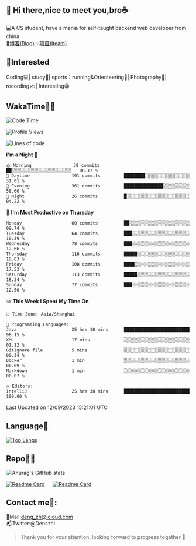 👋 Hi there,nice to meet you,bro☕
---
💻A CS student, have a mania for self-taught backend web developer from china   
📌[博客(Blog)](https://github.com/HealUP/MyBlog)
💡[项目(Iteam)](https://healup.github.io/)

 <!-- waka-box start -->
 <!-- waka-box end -->
 
🧲**Interested**
--
Coding💻| study📖| sports：running&Orienteering🏃‍| Photography📸| recording✍️| Interesting😁

WakaTime👨‍💻
---
<!--START_SECTION:waka-->
![Code Time](http://img.shields.io/badge/Code%20Time-504%20hrs%2020%20mins-blue)

![Profile Views](http://img.shields.io/badge/Profile%20Views-3-blue)

![Lines of code](https://img.shields.io/badge/From%20Hello%20World%20I%27ve%20Written-168.7%20thousand%20lines%20of%20code-blue)

**I'm a Night 🦉** 

```text
🌞 Morning                38 commits          ██░░░░░░░░░░░░░░░░░░░░░░░   06.17 % 
🌆 Daytime                191 commits         ████████░░░░░░░░░░░░░░░░░   31.01 % 
🌃 Evening                361 commits         ███████████████░░░░░░░░░░   58.60 % 
🌙 Night                  26 commits          █░░░░░░░░░░░░░░░░░░░░░░░░   04.22 % 
```
📅 **I'm Most Productive on Thursday** 

```text
Monday                   60 commits          ██░░░░░░░░░░░░░░░░░░░░░░░   09.74 % 
Tuesday                  64 commits          ███░░░░░░░░░░░░░░░░░░░░░░   10.39 % 
Wednesday                78 commits          ███░░░░░░░░░░░░░░░░░░░░░░   12.66 % 
Thursday                 116 commits         █████░░░░░░░░░░░░░░░░░░░░   18.83 % 
Friday                   108 commits         ████░░░░░░░░░░░░░░░░░░░░░   17.53 % 
Saturday                 113 commits         █████░░░░░░░░░░░░░░░░░░░░   18.34 % 
Sunday                   77 commits          ███░░░░░░░░░░░░░░░░░░░░░░   12.50 % 
```


📊 **This Week I Spent My Time On** 

```text
🕑︎ Time Zone: Asia/Shanghai

💬 Programming Languages: 
Java                     25 hrs 10 mins      █████████████████████████   98.15 % 
XML                      17 mins             ░░░░░░░░░░░░░░░░░░░░░░░░░   01.12 % 
GitIgnore file           5 mins              ░░░░░░░░░░░░░░░░░░░░░░░░░   00.34 % 
Docker                   1 min               ░░░░░░░░░░░░░░░░░░░░░░░░░   00.09 % 
Markdown                 1 min               ░░░░░░░░░░░░░░░░░░░░░░░░░   00.07 % 

🔥 Editors: 
IntelliJ                 25 hrs 38 mins      █████████████████████████   100.00 % 
```


 Last Updated on 12/09/2023 15:21:01 UTC
<!--END_SECTION:waka-->

Language🚀
---
[![Top Langs](https://github-readme-stats.vercel.app/api/top-langs/?username=HealUP&layout=compact&hide_border=true)](https://github.com/HealUP)

Repo🧑‍💻
---
![Anurag's GitHub stats](https://github-readme-stats.vercel.app/api?username=HealUP&count_private=true&show_icons=true&theme=gruvbox&hide_border=true) 

[![Readme Card](https://github-readme-stats.vercel.app/api/pin/?username=HealUP&repo=InternetEy&theme=transparent)](https://github.com/HealUP/InternetEy) &emsp;
[![Readme Card](https://github-readme-stats.vercel.app/api/pin/?username=HealUP&repo=CampusExperience&theme=transparent)](https://github.com/HealUP/CampusExperience)


Contact me📱:
---
📮Mail:deng_zh@icloud.com  
📬Twitter:@Denszhi  

> Thank you for your attention, looking forward to progress together.🎉
